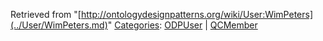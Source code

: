 Retrieved from "[http://ontologydesignpatterns.org/wiki/User:WimPeters](../User/WimPeters.md)"
 [Categories](http://ontologydesignpatterns.org/wiki/Special:Categories "Special:Categories"): [ODPUser](../Category/ODPUser.md "Category:ODPUser") | [QCMember](../Category/QCMember.md "Category:QCMember")
